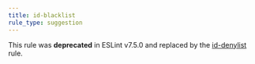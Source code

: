 ```yaml
---
title: id-blacklist
rule_type: suggestion
---
```


This rule was **deprecated** in ESLint v7.5.0 and replaced by the [id-denylist](id-denylist) rule.
